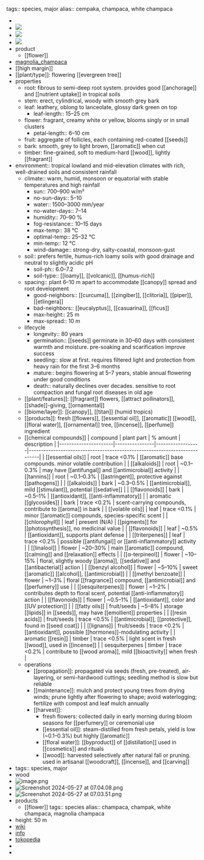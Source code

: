 tags:: species, major
alias:: cempaka, champaсa, white champaca

-
- ![](https://peach-geographical-bat-397.mypinata.cloud/ipfs/bafybeiapmu3yu6gy6kdonf4xp4q3lg33wrqtsr44mfkbkepqlqzp4bqkhm)
- ![](https://peach-geographical-bat-397.mypinata.cloud/ipfs/bafybeihkuav2sxohnpxagvqhidqj4xbns2hyvgzjfsxwgua7r2sbfkq2xu)
- ![](https://peach-geographical-bat-397.mypinata.cloud/ipfs/bafybeigya5s63qrx6cnqkrfhvnd54tmqtduhbzof6t3roh6ycplrdzpx4i)
- product
	- [[flower]]
- [magnolia_champaca](https://en.wikipedia.org/wiki/Magnolia_champaca)
- [[high margin]]
- [[plant/type]]: flowering [[evergreen tree]]
- properties
	- root: fibrous to semi-deep root system. provides good [[anchorage]] and [[nutrient uptake]] in tropical soils
	- stem: erect, cylindrical, woody with smooth grey bark
	- leaf: leathery, oblong to lanceolate, glossy dark green on top
		- leaf-length:: 15–25 cm
	- flower: fragrant, creamy white or yellow, blooms singly or in small clusters
		- petal-length:: 6–10 cm
	- fruit: aggregate of follicles, each containing red-coated [[seeds]]
	- bark: smooth, grey to light brown, [[aromatic]] when cut
	- timber: fine-grained, soft to medium-hard [[wood]], lightly [[fragrant]]
- environment:: tropical lowland and mid-elevation climates with rich, well-drained soils and consistent rainfall
	- climate:: warm, humid, monsoon or equatorial with stable temperatures and high rainfall
		- sun:: 700–900 w/m²
		- no-sun-days:: 5–10
		- water:: 1500–3000 mm/year
		- no-water-days:: 7–14
		- humidity:: 70–90 %
		- fog-resistance:: 10–15 days
		- max-temp:: 38 °C
		- optimal-temp:: 25–32 °C
		- min-temp:: 12 °C
		- wind-damage:: strong-dry, salty-coastal, monsoon-gust
	- soil:: prefers fertile, humus-rich loamy soils with good drainage and neutral to slightly acidic pH
		- soil-ph:: 6.0–7.2
		- soil-type:: [[loamy]], [[volcanic]], [[humus-rich]]
	- spacing:: plant 6–10 m apart to accommodate [[canopy]] spread and root development
		- good-neighbors:: [[curcuma]], [[zingiber]], [[clitoria]], [[piper]], [[etlingera]]
		- bad-neighbors:: [[eucalyptus]], [[casuarina]], [[ficus]]
		- max-height:: 25 m
		- max-spread:: 10 m
	- lifecycle
		- longevity:: 80 years
		- germination:: [[seeds]] germinate in 30–60 days with consistent warmth and moisture. pre-soaking and scarification improve success
		- seedling:: slow at first. requires filtered light and protection from heavy rain for the first 3–6 months
		- mature:: begins flowering at 5–7 years, stable annual flowering under good conditions
		- death:: naturally declines over decades. sensitive to root compaction and fungal root diseases in old age
	- [[plant/features]]: [[fragrant]] flowers, [[attract pollinators]], [[shade]]-giving, [[ornamental]]
	- [[biome/layer]]: [[canopy]], [[titan]] (humid tropics)
	- [[products]]: fresh [[flowers]], [[essential oil]], [[aromatic]] [[wood]], [[floral water]], [[ornamental]] tree, [[incense]], [[perfume]] ingredient
	- [[chemical compounds]]
	  | compound             | plant part     | % amount         | description                                                              |
	  |----------------------|----------------|------------------|---------------------------------------------------------------------------|
	  | [[essential oils]]       | root           | trace <0.1%      | [[aromatic]] base compounds. minor volatile contribution                      |
	  | [[alkaloids]]            | root           | ~0.1–0.3%        | may have [[antifungal]] and [[antimicrobial]] activity                            |
	  | [[tannins]] | root           | ~0.1–0.3%        | [[astringent]], protective against [[pathogens]]                                  |
	  | [[alkaloids]]            | bark           | ~0.3–0.5%        | [[antimicrobial]], mild [[stimulant]], potential [[sedative]]                         |
	  | [[flavonoids]]           | bark           | ~0.5–1%          | [[antioxidant]], [[anti-inflammatory]]                                            |
	  | aromatic [[glycosides]]  | bark           | trace <0.2%      | scent-carrying compounds, contribute to [[aroma]] in bark                     |
	  | [[volatile oils]]        | leaf           | trace <0.1%      | minor [[aromatic]] compounds, species-specific scent                          |
	  | [[chlorophyll]]          | leaf           | present (N/A)    | [[pigments]] for [[photosynthesis]], no medicinal value                            |
	  | [[flavonoids]]           | leaf           | ~0.5%            | [[antioxidant]], supports plant defense                                       |
	  | [[triterpenes]]          | leaf           | trace <0.2%      | possible [[antifungal]] or [[anti-inflammatory]] activity                         |
	  | [[linalool]]             | flower         | ~20–30%          | main [[aromatic]] compound, [[calming]] and [[relaxation]] effects                      |
	  | [[α-terpineol]]          | flower         | ~10–15%          | floral, slightly woody [[aroma]], [[sedative]] and [[antibacterial]] action           |
	  | [[benzyl alcohol]]       | flower         | ~5–10%           | sweet [[aromatic]] [[alcohol]], [[antimicrobial]]                                     |
	  | [[methyl benzoate]]      | flower         | ~1–3%            | floral [[fragrance]] compound, [[antimicrobial]] and [[perfumery]] use                |
	  | [[sesquiterpenes]]       | flower         | ~1–2%            | contributes depth to floral scent, potential [[anti-inflammatory]] action     |
	  | [[flavonoids]]           | flower         | ~0.5–1%          | [[antioxidant]], color and [[UV protection]]                                     |
	  | [[fatty oils]]            | fruit/seeds    | ~5–8%            | storage [[lipids]] in [[seeds]], may have [[emollient]] properties                    |
	  | [[resin acids]]           | fruit/seeds    | trace <0.5%      | [[antimicrobial]], [[protective]], found in [[seed coat]]                             |
	  | [[lignans]]              | fruit/seeds    | trace <0.2%      | [[antioxidant]], possible [[hormones]]-modulating activity                         |
	  | aromatic [[resin]] | timber         | trace <0.5%      | light scent in fresh [[wood]], used in [[incense]]                                |
	  | sesquiterpenes       | timber         | trace <0.2%      | contribute to [[wood aroma]], mild [[bioactivity]] when fresh                     |
	- operations
		- [[propagation]]: propagated via seeds (fresh, pre-treated), air-layering, or semi-hardwood cuttings; seedling method is slow but reliable
		- [[maintenance]]: mulch and protect young trees from drying winds; prune lightly after flowering to shape; avoid waterlogging; fertilize with compost and leaf mulch annually
		- [[harvest]]:
			- fresh flowers: collected daily in early morning during bloom seasons for [[perfumery]] or ceremonial use
			- [[essential oil]]: steam-distilled from fresh petals, yield is low (~0.1–0.3%) but highly [[aromatic]]
			- [[floral water]]: [[byproduct]] of [[distillation]] used in [[cosmetics]] and rituals
			- [[wood]]: harvested selectively after natural fall or pruning. used in artisanal [[woodcraft]], [[incense]], and [[carving]]
- tags:: species, major
- wood
- ![image.png](https://peach-geographical-bat-397.mypinata.cloud/ipfs/QmW9v9T8Usp1mPqqFGMt6AUU1dWHw22tApWPrBAc8rK7cN)
- ![Screenshot 2024-05-27 at 07.04.08.png](https://peach-geographical-bat-397.mypinata.cloud/ipfs/QmPd2jAHjMBRQrV9BeuZTVPaZ83YWBySq7H39t6Ru9QDXe)
- ![Screenshot 2024-05-27 at 07.03.51.png](https://peach-geographical-bat-397.mypinata.cloud/ipfs/Qmc2FpzaWTvhK18wVJJQkv4Ych9vSt1txmPBFP1K1XUa5K)
- products
	- [[flower]]
	  tags:: species
	  alias:: champaсa, champak, white champaca, magnolia champaca
- height: 50 m
- [wiki](https://en.wikipedia.org/wiki/Magnolia_champaca)
- [info](http://www.plantsofasia.com/index/magnolia_champaca/0-516)
- [tokopedia](https://www.tokopedia.com/rocketfieldplantary/tanaman-bunga-cempaka-putih-white-magnolia-flowers-magnolia-champaca?extParam=ivf%3Dfalse%26src%3Dsearch)
-
-